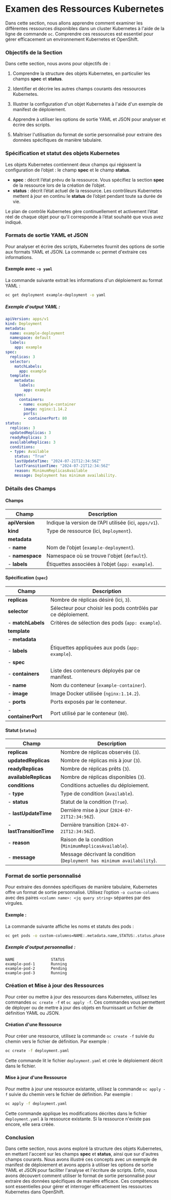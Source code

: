 # Examen des Ressources Kubernetes

Dans cette section, nous allons apprendre comment examiner les différentes ressources disponibles dans un cluster Kubernetes à l'aide de la ligne de commande `oc`. Comprendre ces ressources est essentiel pour gérer efficacement un environnement Kubernetes et OpenShift.

### Objectifs de la Section

Dans cette section, nous avons pour objectifs de :

1. Comprendre la structure des objets Kubernetes, en particulier les champs **spec** et **status**.

2. Identifier et décrire les autres champs courants des ressources Kubernetes.

3. Illustrer la configuration d'un objet Kubernetes à l'aide d'un exemple de manifest de déploiement.

4. Apprendre à utiliser les options de sortie YAML et JSON pour analyser et écrire des scripts.

5. Maîtriser l'utilisation du format de sortie personnalisé pour extraire des données spécifiques de manière tabulaire.

### Spécification et statut des objets Kubernetes

Les objets Kubernetes contiennent deux champs qui régissent la configuration de l’objet : le champ **spec** et le champ **status**.

- **spec** : décrit l’état prévu de la ressource. Vous spécifiez la section **spec** de la ressource lors de la création de l’objet.
- **status** : décrit l’état actuel de la ressource. Les contrôleurs Kubernetes mettent à jour en continu le **status** de l’objet pendant toute sa durée de vie.

Le plan de contrôle Kubernetes gère continuellement et activement l’état réel de chaque objet pour qu’il corresponde à l’état souhaité que vous avez indiqué.

### Formats de sortie YAML et JSON

Pour analyser et écrire des scripts, Kubernetes fournit des options de sortie aux formats YAML et JSON. La commande `oc` permet  d'extraire ces informations.

#### Exemple avec `-o yaml`

La commande suivante extrait les informations d'un déploiement au format YAML :

```bash
oc get deployment example-deployment -o yaml
```

##### Exemple d'output YAML :

```yaml
apiVersion: apps/v1
kind: Deployment
metadata:
  name: example-deployment
  namespace: default
  labels:
    app: example
spec:
  replicas: 3
  selector:
    matchLabels:
      app: example
  template:
    metadata:
      labels:
        app: example
    spec:
      containers:
      - name: example-container
        image: nginx:1.14.2
        ports:
        - containerPort: 80
status:
  replicas: 3
  updatedReplicas: 3
  readyReplicas: 3
  availableReplicas: 3
  conditions:
  - type: Available
    status: "True"
    lastUpdateTime: "2024-07-21T12:34:56Z"
    lastTransitionTime: "2024-07-21T12:34:56Z"
    reason: MinimumReplicasAvailable
    message: Deployment has minimum availability.
```

### Détails des Champs

#### Champs

| Champ                | Description                                                                           |
|----------------------|---------------------------------------------------------------------------------------|
| **apiVersion**       | Indique la version de l’API utilisée (ici, `apps/v1`).                                 |
| **kind**             | Type de ressource (ici, `Deployment`).                                                 |
| **metadata**         |                                                                                       |
| - **name**           | Nom de l’objet (`example-deployment`).                                                 |
| - **namespace**      | Namespace où se trouve l'objet (`default`).                                            |
| - **labels**         | Étiquettes associées à l’objet (`app: example`).

#### Spécification (`spec`)

| Champ                | Description                                                                           |
|----------------------|---------------------------------------------------------------------------------------|
| **replicas**         | Nombre de réplicas désiré (ici, `3`).                                                  |
| **selector**         | Sélecteur pour choisir les pods contrôlés par ce déploiement.                          |
|   - **matchLabels**  | Critères de sélection des pods (`app: example`).                                       |
| **template**         |                                                                                       |
|   - **metadata**     |                                                                                       |
|     - **labels**     | Étiquettes appliquées aux pods (`app: example`).                                       |
|   - **spec**         |                                                                                       |
|     - **containers** | Liste des conteneurs déployés par ce manifest.                                         |
|       - **name**     | Nom du conteneur (`example-container`).                                                |
|       - **image**    | Image Docker utilisée (`nginx:1.14.2`).                                                |
|       - **ports**    | Ports exposés par le conteneur.                                                        |
|         - **containerPort** | Port utilisé par le conteneur (`80`).                                           |

#### Statut (`status`)

| Champ                | Description                                                                           |
|----------------------|---------------------------------------------------------------------------------------|
| **replicas**         | Nombre de réplicas observés (`3`).                                                     |
| **updatedReplicas**  | Nombre de réplicas mis à jour (`3`).                                                   |
| **readyReplicas**    | Nombre de réplicas prêts (`3`).                                                        |
| **availableReplicas** | Nombre de réplicas disponibles (`3`).                                                 |
| **conditions**       | Conditions actuelles du déploiement.                                                   |
|   - **type**         | Type de condition (`Available`).                                                       |
|   - **status**       | Statut de la condition (`True`).                                                       |
|   - **lastUpdateTime** | Dernière mise à jour (`2024-07-21T12:34:56Z`).                                       |
|   - **lastTransitionTime** | Dernière transition (`2024-07-21T12:34:56Z`).                                   |
|   - **reason**       | Raison de la condition (`MinimumReplicasAvailable`).                                   |
|   - **message**      | Message décrivant la condition (`Deployment has minimum availability`).                |                                      |

### Format de sortie personnalisé

Pour extraire des données spécifiques de manière tabulaire, Kubernetes offre un format de sortie personnalisé. Utilisez l’option `-o custom-columns` avec des paires `<column name>: <jq query string>` séparées par des virgules.

#### Exemple :

La commande suivante affiche les noms et statuts des pods :

```bash
oc get pods -o custom-columns=NAME:.metadata.name,STATUS:.status.phase
```

##### Exemple d'output personnalisé :

```
NAME                STATUS
example-pod-1       Running
example-pod-2       Pending
example-pod-3       Running
```

### Création et Mise à jour des Ressources

Pour créer ou mettre à jour des ressources dans Kubernetes, utilisez les commandes `oc create -f` et `oc apply -f`. Ces commandes vous permettent de déployer ou de mettre à jour des objets en fournissant un fichier de définition YAML ou JSON.

#### Création d'une Ressource

Pour créer une ressource, utilisez la commande `oc create -f` suivie du chemin vers le fichier de définition. Par exemple :

```bash
oc create -f deployment.yaml
```

Cette commande lit le fichier `deployment.yaml` et crée le déploiement décrit dans le fichier.

#### Mise à jour d'une Ressource

Pour mettre à jour une ressource existante, utilisez la commande `oc apply -f` suivie du chemin vers le fichier de définition. Par exemple :

```bash
oc apply -f deployment.yaml
```

Cette commande applique les modifications décrites dans le fichier `deployment.yaml` à la ressource existante. Si la ressource n'existe pas encore, elle sera créée.

### Conclusion

Dans cette section, nous avons exploré la structure des objets Kubernetes, en mettant l'accent sur les champs **spec** et **status**, ainsi que sur d'autres champs courants. Nous avons illustré ces concepts avec un exemple de manifest de déploiement et avons appris à utiliser les options de sortie YAML et JSON pour faciliter l'analyse et l'écriture de scripts. Enfin, nous avons découvert comment utiliser le format de sortie personnalisé pour extraire des données spécifiques de manière efficace. Ces compétences sont essentielles pour gérer et interroger efficacement les ressources Kubernetes dans OpenShift.
